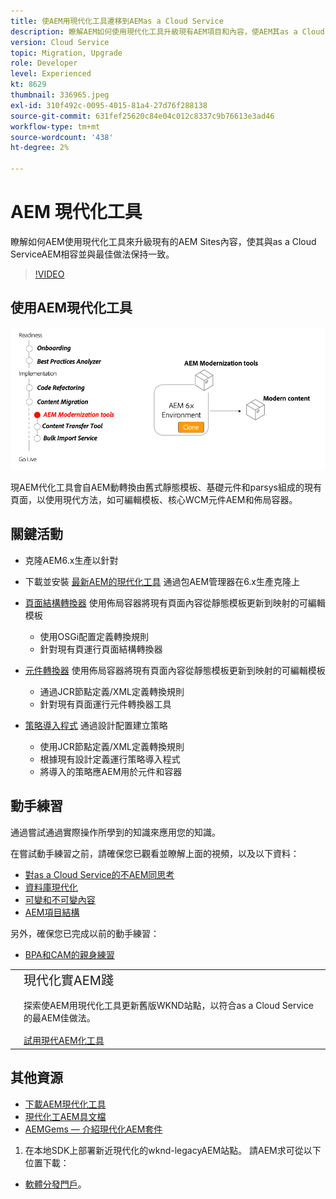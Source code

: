 ```yaml
---
title: 使AEM用現代化工具遷移到AEMas a Cloud Service
description: 瞭解AEM如何使用現代化工具升級現有AEM項目和內容，使AEM其as a Cloud Service相容。
version: Cloud Service
topic: Migration, Upgrade
role: Developer
level: Experienced
kt: 8629
thumbnail: 336965.jpeg
exl-id: 310f492c-0095-4015-81a4-27d76f288138
source-git-commit: 631fef25620c84e04c012c8337c9b76613e3ad46
workflow-type: tm+mt
source-wordcount: '438'
ht-degree: 2%

---
```



# AEM 現代化工具

瞭解如何AEM使用現代化工具來升級現有的AEM Sites內容，使其與as a Cloud ServiceAEM相容並與最佳做法保持一致。

>[!VIDEO](https://video.tv.adobe.com/v/336965/?quality=12&learn=on)

## 使用AEM現代化工具

![現代化AEM工具生命週期](./assets/aem-modernization-tools.png)

現AEM代化工具會自AEM動轉換由舊式靜態模板、基礎元件和parsys組成的現有頁面，以使用現代方法，如可編輯模板、核心WCM元件AEM和佈局容器。

## 關鍵活動

+ 克隆AEM6.x生產以針對
+ 下載並安裝 [最新AEM的現代化工具](https://github.com/adobe/aem-modernize-tools/releases/latest) 通過包AEM管理器在6.x生產克隆上

+ [頁面結構轉換器](https://opensource.adobe.com/aem-modernize-tools/pages/structure/about.html) 使用佈局容器將現有頁面內容從靜態模板更新到映射的可編輯模板
   + 使用OSGi配置定義轉換規則
   + 針對現有頁運行頁面結構轉換器

+ [元件轉換器](https://opensource.adobe.com/aem-modernize-tools/pages/component/about.html) 使用佈局容器將現有頁面內容從靜態模板更新到映射的可編輯模板
   + 通過JCR節點定義/XML定義轉換規則
   + 針對現有頁面運行元件轉換器工具

+ [策略導入程式](https://opensource.adobe.com/aem-modernize-tools/pages/policy/about.html) 通過設計配置建立策略
   + 使用JCR節點定義/XML定義轉換規則
   + 根據現有設計定義運行策略導入程式
   + 將導入的策略應AEM用於元件和容器

## 動手練習

通過嘗試通過實際操作所學到的知識來應用您的知識。

在嘗試動手練習之前，請確保您已觀看並瞭解上面的視頻，以及以下資料：

+ [對as a Cloud Service的不AEM同思考](./introduction.md)
+ [資料庫現代化](./repository-modernization.md)
+ [可變和不可變內容](../../developing/basics/mutable-immutable.md)
+ [AEM項目結構](https://experienceleague.adobe.com/docs/experience-manager-cloud-service/implementing/developing/aem-project-content-package-structure.html)

另外，確保您已完成以前的動手練習：

+ [BPA和CAM的親身練習](./bpa-and-cam.md#hands-on-exercise)

<table style="border-width:0">
    <tr>
        <td style="width:150px">
            <a  rel="noreferrer"
                target="_blank"
                href="https://github.com/adobe/aem-cloud-engineering-video-series-exercises/tree/session2-migration#bootcamp---session-2-migration-methodology"><img alt="實際練習GitHub儲存庫" src="./assets/github.png"/>
            </a>        
        </td>
        <td style="width:100%;margin-bottom:1rem;">
            <div style="font-size:1.25rem;font-weight:400;">現代化實AEM踐</div>
            <p style="margin:1rem 0">
                探索使AEM用現代化工具更新舊版WKND站點，以符合as a Cloud Service的最AEM佳做法。
            </p>
            <a  rel="noreferrer"
                target="_blank"
                href="https://github.com/adobe/aem-cloud-engineering-video-series-exercises/tree/session2-migration#bootcamp---session-2-migration-methodology" class="spectrum-Button spectrum-Button--primary spectrum-Button--sizeM">
                <span class="spectrum-Button-label has-no-wrap has-text-weight-bold">試用現代AEM化工具</span>
            </a>
        </td>
    </tr>
</table>

## 其他資源

+ [下載AEM現代化工具](https://github.com/adobe/aem-modernize-tools/releases/latest)
+ [現代化工AEM具文檔](https://opensource.adobe.com/aem-modernize-tools/)
+ [AEMGems — 介紹現代化AEM套件](https://helpx.adobe.com/experience-manager/kt/eseminars/gems/Introducing-the-AEM-Modernization-Suite.html)


1. 在本地SDK上部署新近現代化的wknd-legacyAEM站點。 請AEM求可從以下位置下載：
+ [軟體分發門戶](https://experience.adobe.com/#/downloads/content/software-distribution/en/general.html)。
